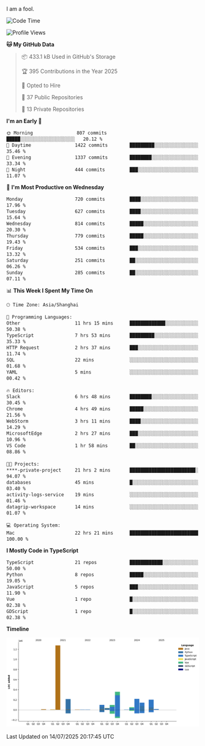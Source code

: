 I am a fool.

<!--START_SECTION:waka-->
![Code Time](http://img.shields.io/badge/Code%20Time-3%2C295%20hrs%2043%20mins-blue)

![Profile Views](http://img.shields.io/badge/Profile%20Views-2-blue)

**🐱 My GitHub Data** 

> 📦 433.1 kB Used in GitHub's Storage 
 > 
> 🏆 395 Contributions in the Year 2025
 > 
> 💼 Opted to Hire
 > 
> 📜 37 Public Repositories 
 > 
> 🔑 13 Private Repositories 
 > 
**I'm an Early 🐤** 

```text
🌞 Morning                807 commits         █████░░░░░░░░░░░░░░░░░░░░   20.12 % 
🌆 Daytime                1422 commits        █████████░░░░░░░░░░░░░░░░   35.46 % 
🌃 Evening                1337 commits        ████████░░░░░░░░░░░░░░░░░   33.34 % 
🌙 Night                  444 commits         ███░░░░░░░░░░░░░░░░░░░░░░   11.07 % 
```
📅 **I'm Most Productive on Wednesday** 

```text
Monday                   720 commits         ████░░░░░░░░░░░░░░░░░░░░░   17.96 % 
Tuesday                  627 commits         ████░░░░░░░░░░░░░░░░░░░░░   15.64 % 
Wednesday                814 commits         █████░░░░░░░░░░░░░░░░░░░░   20.30 % 
Thursday                 779 commits         █████░░░░░░░░░░░░░░░░░░░░   19.43 % 
Friday                   534 commits         ███░░░░░░░░░░░░░░░░░░░░░░   13.32 % 
Saturday                 251 commits         ██░░░░░░░░░░░░░░░░░░░░░░░   06.26 % 
Sunday                   285 commits         ██░░░░░░░░░░░░░░░░░░░░░░░   07.11 % 
```


📊 **This Week I Spent My Time On** 

```text
🕑︎ Time Zone: Asia/Shanghai

💬 Programming Languages: 
Other                    11 hrs 15 mins      █████████████░░░░░░░░░░░░   50.38 % 
TypeScript               7 hrs 53 mins       █████████░░░░░░░░░░░░░░░░   35.33 % 
HTTP Request             2 hrs 37 mins       ███░░░░░░░░░░░░░░░░░░░░░░   11.74 % 
SQL                      22 mins             ░░░░░░░░░░░░░░░░░░░░░░░░░   01.68 % 
YAML                     5 mins              ░░░░░░░░░░░░░░░░░░░░░░░░░   00.42 % 

🔥 Editors: 
Slack                    6 hrs 48 mins       ████████░░░░░░░░░░░░░░░░░   30.45 % 
Chrome                   4 hrs 49 mins       █████░░░░░░░░░░░░░░░░░░░░   21.56 % 
WebStorm                 3 hrs 11 mins       ████░░░░░░░░░░░░░░░░░░░░░   14.29 % 
MicrosoftEdge            2 hrs 27 mins       ███░░░░░░░░░░░░░░░░░░░░░░   10.96 % 
VS Code                  1 hr 58 mins        ██░░░░░░░░░░░░░░░░░░░░░░░   08.86 % 

🐱‍💻 Projects: 
****-private-project     21 hrs 2 mins       ████████████████████████░   94.07 % 
databases                45 mins             █░░░░░░░░░░░░░░░░░░░░░░░░   03.40 % 
activity-logs-service    19 mins             ░░░░░░░░░░░░░░░░░░░░░░░░░   01.46 % 
datagrip-workspace       14 mins             ░░░░░░░░░░░░░░░░░░░░░░░░░   01.07 % 

💻 Operating System: 
Mac                      22 hrs 21 mins      █████████████████████████   100.00 % 
```

**I Mostly Code in TypeScript** 

```text
TypeScript               21 repos            ████████████░░░░░░░░░░░░░   50.00 % 
Python                   8 repos             █████░░░░░░░░░░░░░░░░░░░░   19.05 % 
JavaScript               5 repos             ███░░░░░░░░░░░░░░░░░░░░░░   11.90 % 
Vue                      1 repo              █░░░░░░░░░░░░░░░░░░░░░░░░   02.38 % 
GDScript                 1 repo              █░░░░░░░░░░░░░░░░░░░░░░░░   02.38 % 
```



**Timeline**

![Lines of Code chart](https://raw.githubusercontent.com/VeejaLiu/VeejaLiu/master/assets/bar_graph.png)


 Last Updated on 14/07/2025 20:17:45 UTC
<!--END_SECTION:waka-->

